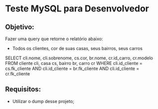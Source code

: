 # Teste MySQL para Desenvolvedor

## Objetivo:
Fazer uma query que retorne o relatório abaixo:
- Todos os clientes, cor de suas casas, seus bairros, seus carros

SELECT cli.nome, cli.sobrenome, cs.cor, br.nome, cr.id_carro, cr.modelo 
FROM cliente  cli,
     casa     cs,
     bairro   br,
     carro   cr
WHERE cli.id_cliente = cs.fk_cliente
  AND cli.id_cliente = br.fk_cliente
  AND cli.id_cliente = cr.fk_cliente



## Requisitos:
- Utilizar o dump desse projeto;
